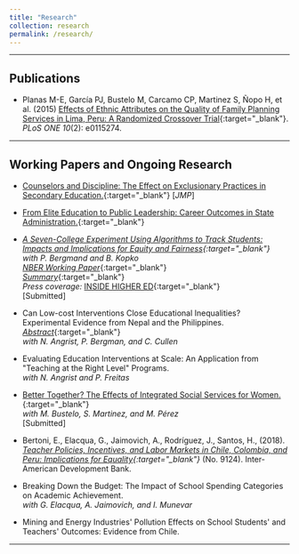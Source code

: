 ```yaml
---
title: "Research"
collection: research
permalink: /research/
---
```


---

## Publications

- Planas M-E, García PJ, Bustelo M, Carcamo CP, Martinez S, Ñopo H, et al. (2015) [Effects of Ethnic Attributes on the Quality of Family Planning Services in Lima, Peru: A Randomized Crossover Trial](https://doi.org/10.1371/journal.pone.0115274){:target="_blank"}. *PLoS ONE 10*(2): e0115274.

---


## Working Papers and Ongoing Research

- [Counselors and Discipline: The Effect on Exclusionary Practices in Secondary Education.](https://jerodriguezs.github.io/files/jrodriguez_jmp.pdf){:target="_blank"} [*JMP*]  

- [From Elite Education to Public Leadership: Career Outcomes in State Administration.](https://jerodriguezs.github.io/files/eliteu_pubsector_paper.pdf){:target="_blank"}

- *[A Seven-College Experiment Using Algorithms to Track Students: Impacts and Implications for Equity and Fairness](https://jerodriguezs.github.io/files/algorithms_tracking.pdf){:target="_blank"}*  
  *with P. Bergmand and B. Kopko*  
  [*NBER Working Paper*](https://www.nber.org/papers/w28948){:target="_blank"}  
  [*Summary*](https://jerodriguezs.github.io/files/res_summary_nber_w28948.pdf){:target="_blank"}  
  *Press coverage:* [INSIDE HIGHER ED](https://www.insidehighered.com/news/2021/07/01/report-suggests-algorithms-can-help-fix-remedial-education){:target="_blank"}  
  [Submitted]

- Can Low-cost Interventions Close Educational Inequalities? Experimental Evidence from Nepal and the Philippines. [*Abstract*](https://jerodriguezs.github.io/files/lowcost_philippines_nepal_abstract.pdf){:target="_blank"}  
  *with N. Angrist, P. Bergman, and C. Cullen*

- Evaluating Education Interventions at Scale: An Application from "Teaching at the Right Level" Programs.  
  *with N. Angrist and P. Freitas*

- [Better Together? The Effects of Integrated Social Services for Women.](https://jerodriguezs.github.io/files/Bustelo_et_al_Ciudad_Mujer_Manuscript.pdf){:target="_blank"}  
  *with M. Bustelo, S. Martinez, and M. Pérez*  
  [Submitted]

- Bertoni, E., Elacqua, G., Jaimovich, A., Rodríguez, J., Santos, H., (2018). *[Teacher Policies, Incentives, and Labor Markets in Chile, Colombia, and Peru: Implications for Equality](http://dx.doi.org/10.18235/0001319){:target="_blank"}* (No. 9124). Inter-American Development Bank.

- Breaking Down the Budget: The Impact of School Spending Categories on Academic Achievement.  
  *with G. Elacqua, A. Jaimovich, and I. Munevar*
  
- Mining and Energy Industries' Pollution Effects on School Students' and Teachers' Outcomes: Evidence from Chile.

---
